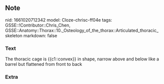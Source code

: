 ## Note
nid: 1661020712342
model: Cloze-chrisc-ff04e
tags: GSSE::!Contributor::Chris_Chen, GSSE::Anatomy::Thorax::10._Osteology_of_the_thorax::Articulated_thoracic_skeleton
markdown: false

### Text
<div class='toggle'>
  The thoracic cage is {{c1::convex}} in shape, narrow above and
  below like a barrel but flattened from front to back
</div>

### Extra

